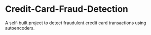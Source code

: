 # Credit-Card-Fraud-Detection
A self-built project to detect fraudulent credit card transactions using autoencoders.
